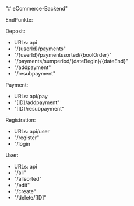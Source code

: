 "# eCommerce-Backend" 

EndPunkte:

Deposit:
 * 	URLs: api
 * 	"/{userId}/payments" 
 * 	"/{userId}/paymentssorted/{boolOrder}"
 * 	"/payments/sumperiod/{dateBegin}/{dateEnd}"
 * 	"/addpayment"
 * 	"/resubpayment"
 
Payment:
 * 	URLs: api/pay
 * 	"[ID]/addpayment"
 * 	"[ID]/resubpayment"

Registration:
 *	URLs: api/user
 *	"/register"
 *	"/login

User:
 * 	URLs: api
 *	"/all"
 * 	"/allsorted"
 * 	"/edit"
 * 	"/create"
 * 	"/delete/[ID]"

 
 

